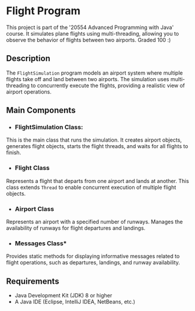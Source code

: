 # Flight Program

This project is part of the '20554 Advanced Programming with Java' course. 
It simulates plane flights using multi-threading, allowing you to observe the behavior of flights between two airports.
Graded 100 :)


## Description

The `FlightSimulation` program models an airport system where multiple flights take off and land between two airports. The simulation uses multi-threading to concurrently execute the flights, providing a realistic view of airport operations.

## Main Components

- ### FlightSimulation Class: 
This is the main class that runs the simulation. It creates airport objects, generates flight objects, starts the flight threads, and waits for all flights to finish.
- ### Flight Class
Represents a flight that departs from one airport and lands at another. This class extends `Thread` to enable concurrent execution of multiple flight objects.
- ### Airport Class
Represents an airport with a specified number of runways. Manages the availability of runways for flight departures and landings.
- ### Messages Class*
Provides static methods for displaying informative messages related to flight operations, such as departures, landings, and runway availability.

## Requirements
- Java Development Kit (JDK) 8 or higher
- A Java IDE (Eclipse, IntelliJ IDEA, NetBeans, etc.)

